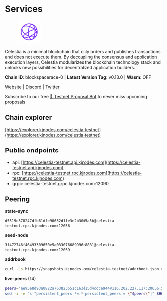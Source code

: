 # Services

<figure><img src="https://raw.githubusercontent.com/kj89/cosmos-images/main/logos/celestia.png" alt=""><figcaption></figcaption></figure>

Celestia is a minimal blockchain that only orders and publishes transactions and  does not execute them. By decoupling the consensus and application execution layers,  Celestia modularizes the blockchain technology stack and unlocks new possibilities  for decentralized application builders.

**Chain ID**: blockspacerace-0 | **Latest Version Tag**: v0.13.0 | **Wasm**: OFF

[Website](https://celestia.org) | [Discord](https://discord.gg/celestiacommunity) | [Twitter](https://twitter.com/CelestiaOrg)



Subscribe to our free [🤖 Testnet Proposal Bot](https://t.me/kjnodes_testnet_proposal_bot) to never miss upcoming proposals


## Chain explorer
[https://explorer.kjnodes.com/celestia-testnet](https://explorer.kjnodes.com/celestia-testnet)

## Public endpoints

* api: [https://celestia-testnet.api.kjnodes.com](https://celestia-testnet.api.kjnodes.com)
* rpc: [https://celestia-testnet.rpc.kjnodes.com](https://celestia-testnet.rpc.kjnodes.com)
* grpc: celestia-testnet.grpc.kjnodes.com:12090

## Peering

**state-sync**

```text
d5519e378247dfb61dfe90652d1fe3e2b3005a5b@celestia-testnet.rpc.kjnodes.com:12056
```

**seed-node**

```text
3f472746f46493309650e5a033076689996c8881@celestia-testnet.rpc.kjnodes.com:12059
```

**addrbook**
```bash
curl -Ls https://snapshots.kjnodes.com/celestia-testnet/addrbook.json > $HOME/.celestia-app/config/addrbook.json
```

**live-peers** (14)
```bash
peers="ae95e8d93a0822a763823551c163d15d4cdce944@116.202.227.117:20656,5c464c8a7f4182492f3e0ab71f14c3f3a43b5f7b@176.9.157.38:26656,7b2fb9cdedb18336e55f4e8613e841982e455ba6@31.7.196.40:26656,3ef426538e3b8bfa274aa9a442583bbbda71942f@185.144.99.12:26656,c054b3a758977691e284b04240efecfb5a56986b@195.201.197.4:20656,8f14ec71e1d712c912c27485a169c2519628cfb6@185.225.232.196:21656,de36dc2bc32ecaacafb213d173f6218f93ebb306@144.76.105.14:26656,73e2aa2de6080734152b54020464fb9ba752a7dd@194.36.145.127:26656,80ef97d24a7f7072bff45b1822f97982f483b047@74.208.94.42:26656,92e7087b3dec79fb2b8105e5a61935d28927d511@45.83.104.218:2000,0096a95343de3097594ebebc66542ed4a4167f2a@65.109.159.227:26656,e4fa11cfb413d69d95dc90a0e12125b091b1d574@51.158.115.159:26656,af66f28f19f747bd2b5a18d91d143dc8e035f86a@47.147.226.228:52656,393dc0c641caf09dcbc192df440562af60d6958e@149.102.157.17:11656"
sed -i -e "s|^persistent_peers *=.*|persistent_peers = \"$peers\"|" $HOME/.celestia-app/config/config.toml
```

